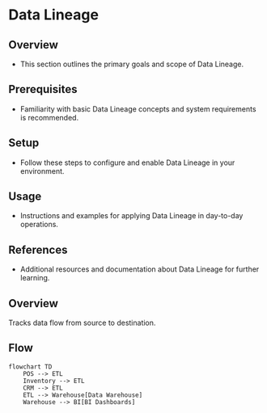 # Data Lineage

## Overview
- This section outlines the primary goals and scope of Data Lineage.

## Prerequisites
- Familiarity with basic Data Lineage concepts and system requirements is recommended.

## Setup
- Follow these steps to configure and enable Data Lineage in your environment.

## Usage
- Instructions and examples for applying Data Lineage in day-to-day operations.

## References
- Additional resources and documentation about Data Lineage for further learning.


## Overview
Tracks data flow from source to destination.

## Flow
```mermaid
flowchart TD
    POS --> ETL
    Inventory --> ETL
    CRM --> ETL
    ETL --> Warehouse[Data Warehouse]
    Warehouse --> BI[BI Dashboards]
```
